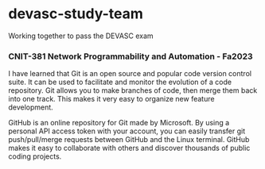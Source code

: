 # devasc-study-team
Working together to pass the DEVASC exam

<h3>CNIT-381 Network Programmability and Automation - Fa2023</h3>	

<p>I have learned that Git is an open source and popular code version control suite. It can be used to facilitate and monitor the evolution of a code repository. Git allows you to make branches of code, then merge them back into one track. This makes it very easy to organize new feature development. </p>

<p>GitHub is an online repository for Git made by Microsoft. By using a personal API access token with your account, you can easily transfer git push/pull/merge requests between GitHub and the Linux terminal. GitHub makes it easy to collaborate with others and discover thousands of public coding projects.</p>

